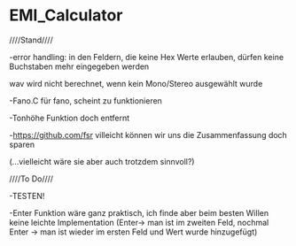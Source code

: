 # EMI_Calculator
////Stand////

-error handling: in den Feldern, die keine Hex Werte erlauben, dürfen keine Buchstaben mehr eingegeben werden

wav wird nicht berechnet, wenn kein Mono/Stereo ausgewählt wurde

-Fano.C für fano, scheint zu funktionieren

-Tonhöhe Funktion doch entfernt

-https://github.com/fsr villeicht können wir uns die Zusammenfassung doch sparen

(...vielleicht wäre sie aber auch trotzdem sinnvoll?)




////To Do////

-TESTEN!

-Enter Funktion wäre ganz praktisch, ich finde aber beim besten Willen keine leichte Implementation
(Enter-> man ist im zweiten Feld, nochmal Enter -> man ist wieder im ersten Feld und Wert wurde hinzugefügt) 


